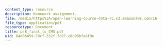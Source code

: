 ```yaml
---
content_type: resource
description: Homework assignment.
file: /media/https%3A/open-learning-course-data-rc.s3.amazonaws.com/16-050-thermal-energy-fall-2002/64d0645958cf332ffd27c8d95bfa8f9e_ps8_final_to_CMS.pdf
file_type: application/pdf
resourcetype: Document
title: ps8_final_to_CMS.pdf
uid: 64d06459-58cf-332f-fd27-c8d95bfa8f9e
---
```

